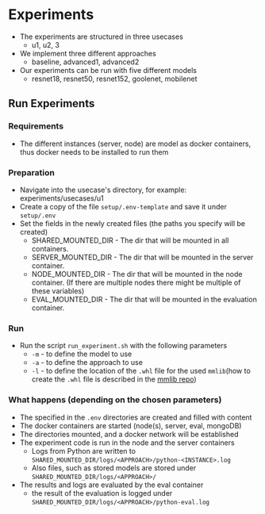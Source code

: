 # Experiments

- The experiments are structured in three usecases
    - u1, u2, 3
- We implement three different approaches 
    - baseline, advanced1, advanced2
- Our experiments can be run with five different models
    - resnet18, resnet50, resnet152, goolenet, mobilenet 
    
## Run Experiments
### Requirements 
- The different instances (server, node) are model as docker containers, thus docker needs to be installed to run them
### Preparation 
- Navigate into the usecase's directory, for example: experiments/usecases/u1
- Create a copy of the file `setup/.env-template` and save it under `setup/.env`
- Set the fields in the newly created files (the paths you specify will be created)
    - SHARED_MOUNTED_DIR - The dir that will be mounted in all containers.
    - SERVER_MOUNTED_DIR - The dir that will be mounted in the server container.
    - NODE_MOUNTED_DIR - The dir that will be mounted in the node container. (If there are multiple nodes there might be
      multiple of these variables)
    - EVAL_MOUNTED_DIR - The dir that will be mounted in the evaluation container.
### Run
- Run the script `run_experiment.sh` with the following parameters
    - `-m` - to define the model to use 
    - `-a` - to define the approach to use
    - `-l` - to define the location of the `.whl` file for the used `mmlib`(how to create the `.whl` file is described 
      in the [mmlib repo](https://github.com/slin96/mmlib))
      
### What happens (depending on the chosen parameters)
- The specified in the `.env` directories are created and filled with content
- The docker containers are started (node(s), server, eval, mongoDB)
- The directories mounted, and a docker network will be established
- The experiment code is run in the node and the server containers
    - Logs from Python are written to `SHARED_MOUNTED_DIR/logs/<APPROACH>/python-<INSTANCE>.log`
    - Also files, such as stored models are stored under `SHARED_MOUNTED_DIR/logs/<APPROACH>/`
- The results and logs are evaluated by the eval container
    - the result of the evaluation is logged under `SHARED_MOUNTED_DIR/logs/<APPROACH>/python-eval.log`
